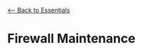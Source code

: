 [ <-- Back to Essentials](https://github.com/schlangens/knowledge-base/blob/main/Palo%20Alto%20Essentials/palo-alto-essentials.md)
# Firewall Maintenance
